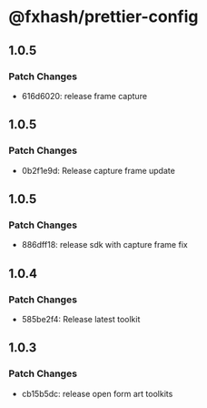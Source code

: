 # @fxhash/prettier-config

## 1.0.5

### Patch Changes

- 616d6020: release frame capture

## 1.0.5

### Patch Changes

- 0b2f1e9d: Release capture frame update

## 1.0.5

### Patch Changes

- 886dff18: release sdk with capture frame fix

## 1.0.4

### Patch Changes

- 585be2f4: Release latest toolkit

## 1.0.3

### Patch Changes

- cb15b5dc: release open form art toolkits
